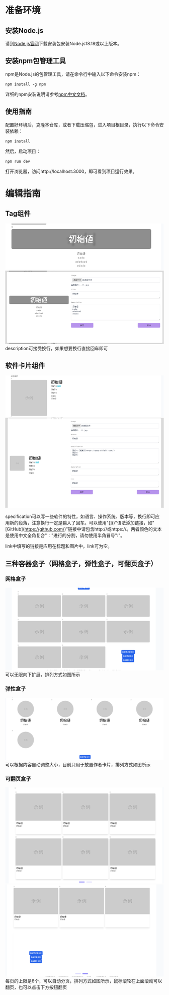 # 准备环境

## 安装Node.js

请到[Node.js官网](https://nodejs.cn/)下载安装包安装Node.js18.18或以上版本。

## 安装npm包管理工具

npm是Node.js的包管理工具，请在命令行中输入以下命令安装npm：

```
npm install -g npm
```

详细的npm安装说明请参考[npm中文文档](https://npm.nodejs.cn/downloading-and-installing-node-js-and-npm)。

## 使用指南

配置好环境后，克隆本仓库，或者下载压缩包，进入项目根目录，执行以下命令安装依赖：

```
npm install
```

然后，启动项目：

```
npm run dev
```

打开浏览器，访问http://localhost:3000，即可看到项目运行效果。
# 编辑指南


## Tag组件
![alt text](document/image.png)
![alt text](document/image-1.png)
description可接受换行，如果想要换行直接回车即可

## 软件卡片组件
![alt text](document/image-7.png)
![alt text](document/image-8.png)

specification可以写一些软件的特性，如语言、操作系统、版本等，换行即可应用新的段落，注意换行一定是输入了回车。可以使用"\[]()"语法添加链接，如"\[GitHub](https://github.com/)"链接中请包含http://或https://。两者颜色的文本是使用中文全角复合"："进行的分割，请勿使用半角冒号":"。

link中填写的链接是应用在标题和图片中，link可为空。

## 三种容器盒子（网格盒子，弹性盒子，可翻页盒子）
### 网格盒子
![alt text](document/image-2.png)
可以无限向下扩展，排列方式如图所示
### 弹性盒子
![alt text](document/image-4.png)
可以根据内容自动调整大小，目前只用于放置作者卡片，排列方式如图所示
### 可翻页盒子
![alt text](document/image-5.png)
![alt text](document/image-6.png)
每页的上限是6个，可以自动分页，排列方式如图所示，鼠标滚轮在上面滚动可以翻页，也可以点击下方按钮翻页